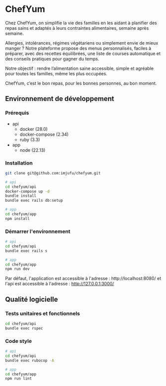 # ChefYum

Chez ChefYum, on simplifie la vie des familles en les aidant à planifier des repas sains et adaptés à leurs contraintes alimentaires, semaine après semaine.

Allergies, intolérances, régimes végétariens ou simplement envie de mieux manger ? Notre plateforme propose des menus personnalisés, faciles à préparer, avec des recettes équilibrées, une liste de courses automatique et des conseils pratiques pour gagner du temps.

Notre objectif : rendre l’alimentation saine accessible, simple et agréable pour toutes les familles, même les plus occupées.

ChefYum, c’est le bon repas, pour les bonnes personnes, au bon moment.

## Environnement de développement

### Prérequis

* api
  * docker (28.0)
  * docker-compose (2.34)
  * ruby (3.3)
* app
  * node (22.13)

### Installation

```bash
git clone git@github.com:imjufu/chefyum.git

# api
cd chefyum/api
docker-compose up -d
bundle install
bundle exec rails db:setup

# app
cd chefyum/app
npm install
```

### Démarrer l'environnement

```bash
# api
cd chefyum/api
bundle exec rails s

# app
cd chefyum/app
npm run dev
```

Par défaut, l'application est accessible à l'adresse : http://localhost:8080/ et l'api est accessible à l'adresse : http://127.0.0.1:3000/

## Qualité logicielle

### Tests unitaires et fonctionnels

```bash
cd chefyum/api
bundle exec rspec
```

### Code style

```bash
# api
cd chefyum/api
bundle exec rubocop -A

# app
cd chefyum/app
npm run lint
```

